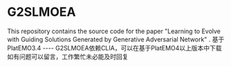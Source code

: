 # G2SLMOEA
This repository contains the source code for the paper "Learning to Evolve with Guiding Solutions Generated by Generative Adversarial Network" .
基于PlatEMO3.4 ----  G2SLMOEA依赖CLIA，可以在基于PlatEMO4以上版本中下载
如有问题可以留言，工作繁忙未必能及时回复
